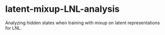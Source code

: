 # latent-mixup-LNL-analysis
Analyzing hidden states when training with mixup on latent representations for LNL.
